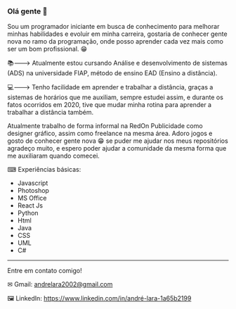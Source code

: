 ### Olá gente 👋
Sou um programador iniciante em busca de conhecimento para melhorar minhas habilidades e evoluir em minha carreira, gostaria de conhecer gente nova no ramo da programação, onde posso aprender cada vez mais como ser um bom profissional. 😁

📚---> Atualmente estou cursando Análise e desenvolvimento de sistemas (ADS) na universidade FIAP, método de ensino EAD (Ensino a distância).

💻---> Tenho facilidade em aprender e trabalhar a distância, graças a sistemas de horários que me auxiliam, sempre estudei assim, e durante os fatos ocorridos em 2020, tive que mudar minha rotina para aprender a trabalhar a distância também.

Atualmente trabalho de forma informal na RedOn Publicidade como designer gráfico, assim como freelance na mesma área.
Adoro jogos e gosto de conhecer gente nova 😁 se puder me ajudar nos meus repositórios agradeço muito, e espero poder ajudar a comunidade da mesma forma que me auxiliaram quando comecei.

⌨ Experiências básicas:
- Javascript
- Photoshop
- MS Office
- React Js
- Python
- Html
- Java
- CSS
- UML
- C#

-----------------------------------------------------------------------

Entre em contato comigo!

✉ Gmail: andrelara2002@gmail.com

🖼 LinkedIn: https://www.linkedin.com/in/andré-lara-1a65b2199
